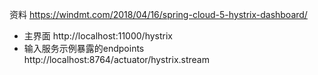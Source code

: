资料 https://windmt.com/2018/04/16/spring-cloud-5-hystrix-dashboard/

- 主界面 http://localhost:11000/hystrix
- 输入服务示例暴露的endpoints http://localhost:8764/actuator/hystrix.stream 
